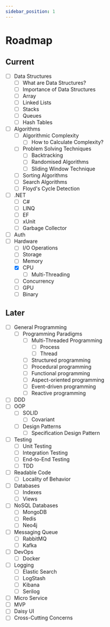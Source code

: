 ```yaml
---
sidebar_position: 1
---
```


# Roadmap

## Current

- [ ] Data Structures
  - [ ] What are Data Structures?
  - [ ] Importance of Data Structures
  - [ ] Array
  - [ ] Linked Lists
  - [ ] Stacks
  - [ ] Queues
  - [ ] Hash Tables
- [ ] Algorithms
  - [ ] Algorithmic Complexity
    - [ ] How to Calculate Complexity?
  - [ ] Problem Solving Techniques
    - [ ] Backtracking
    - [ ] Randomised Algorithms
    - [ ] Sliding Window Technique
  - [ ] Sorting Algorithms
  - [ ] Search Algorithms
  - [ ] Floyd's Cycle Detection
- [ ] .NET
  - [ ] C#
  - [ ] LINQ
  - [ ] EF
  - [ ] xUnit
  - [ ] Garbage Collector
- [ ] Auth
- [ ] Hardware
  - [ ] I/O Operations
  - [ ] Storage
  - [ ] Memory
  - [x] CPU
    - [ ] Multi-Threading
  - [ ] Concurrency
  - [ ] GPU
  - [ ] Binary

## Later

- [ ] General Programming
  - [ ] Programming Paradigms
    - [ ] Multi-Threaded Programming
      - [ ] Process
      - [ ] Thread
    - [ ] Structured programming
    - [ ] Procedural programming
    - [ ] Functional programming
    - [ ] Aspect-oriented programming
    - [ ] Event-driven programming
    - [ ] Reactive programming
- [ ] DDD
- [ ] OOP
  - [ ] SOLID
    - [ ] Covariant
  - [ ] Design Patterns
    - [ ] Specification Design Pattern
- [ ] Testing
  - [ ] Unit Testing
  - [ ] Integration Testing
  - [ ] End-to-End Testing
  - [ ] TDD
- [ ] Readable Code
  - [ ] Locality of Behavior
- [ ] Databases
  - [ ] Indexes
  - [ ] Views
- [ ] NoSQL Databases
  - [ ] MongoDB
  - [ ] Redis
  - [ ] Neo4j
- [ ] Messaging Queue
  - [ ] RabbitMQ
  - [ ] Kafka
- [ ] DevOps
  - [ ] Docker
- [ ] Logging
  - [ ] Elastic Search
  - [ ] LogStash
  - [ ] Kibana
  - [ ] Serilog
- [ ] Micro Service
- [ ] MVP
- [ ] Daisy UI
- [ ] Cross-Cutting Concerns
